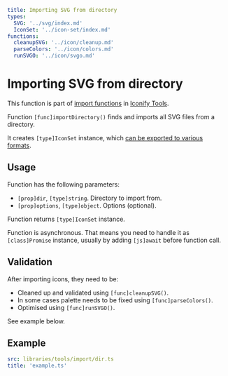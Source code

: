 ```yaml
title: Importing SVG from directory
types:
  SVG: '../svg/index.md'
  IconSet: '../icon-set/index.md'
functions:
  cleanupSVG: '../icon/cleanup.md'
  parseColors: '../icon/colors.md'
  runSVGO: '../icon/svgo.md'
```

# Importing SVG from directory

This function is part of [import functions](./index.md) in [Iconify Tools](../index.md).

Function `[func]importDirectory()` finds and imports all SVG files from a directory.

It creates `[type]IconSet` instance, which [can be exported to various formats](../export/index.md).

## Usage

Function has the following parameters:

- `[prop]dir`, `[type]string`. Directory to import from.
- `[prop]options`, `[type]object`. Options (optional).

Function returns `[type]IconSet` instance.

Function is asynchronous. That means you need to handle it as `[class]Promise` instance, usually by adding `[js]await` before function call.

## Validation

After importing icons, they need to be:

- Cleaned up and validated using `[func]cleanupSVG()`.
- In some cases palette needs to be fixed using `[func]parseColors()`.
- Optimised using `[func]runSVGO()`.

See example below.

## Example

```yaml
src: libraries/tools/import/dir.ts
title: 'example.ts'
```
